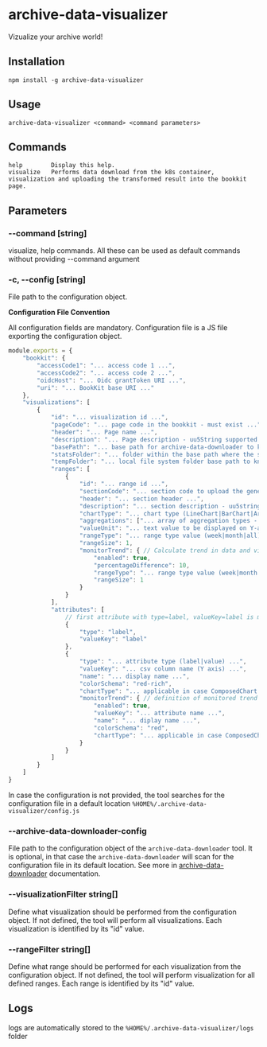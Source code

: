 # archive-data-visualizer
Vizualize your archive world!

## Installation
```
npm install -g archive-data-visualizer
```

## Usage
```
archive-data-visualizer <command> <command parameters>
```

## Commands
```
help        Display this help.
visualize   Performs data download from the k8s container, visualization and uploading the transformed result into the bookkit page.
```

## Parameters
### **--command** [string]
visualize, help commands. All these can be used as default commands without providing --command argument

### -c, --config [string]
File path to the configuration object.

**Configuration File Convention**

All configuration fields are mandatory. Configuration file is a JS file exporting the configuration object.
```js
module.exports = {
    "bookkit": {        
        "accessCode1": "... access code 1 ...",
        "accessCode2": "... access code 2 ...",
        "oidcHost": "... Oidc grantToken URI ...",
        "uri": "... BookKit base URI ..."
    },
    "visualizations": [
        {
            "id": "... visualization id ...",
            "pageCode": "... page code in the bookkit - must exist ...",
            "header": "... Page name ...",
            "description": "... Page description - uu5String supported ...",
            "basePath": "... base path for archive-data-downloader to know where to download data from ...",
            "statsFolder": "... folder within the base path where the statistics are stored ...",
            "tempFolder": "... local file system folder base path to know where the data should be extracted to the local system ...",
            "ranges": [
                {
                    "id": "... range id ...",
                    "sectionCode": "... section code to upload the generated uu5String visualization - must exist ...",
                    "header": "... section header ...",
                    "description": "... section description - uu5string supported ...",
                    "chartType": "... chart type (LineChart|BarChart|AreaChart|ComposedChart) - value is optional, LineChart is default...",
                    "aggregations": ["... array of aggregation types - (MIN|MAX|AVG|SUM|MEDIAN)..."],
                    "valueUnit": "... text value to be displayed on Y-axis ...",
                    "rangeType": "... range type value (week|month|all) ...",
                    "rangeSize": 1,
                    "monitorTrend": { // Calculate trend in data and visualize it in the chart. The tool will also caluclate the difference between the trends from the whole range interval and the interval defined in the monitoredTrend configuration  
                        "enabled": true,
                        "percentageDifference": 10,
                        "rangeType": "... range type value (week|month|all) ...",
                        "rangeSize": 1
                    }
                }
            ],
            "attributes": [
                // first attribute with type=label, valueKey=label is mandatory
                {
                    "type": "label",
                    "valueKey": "label"
                },
                {
                    "type": "... attribute type (label|value) ...",
                    "valueKey": "... csv column name (Y axis) ...",
                    "name": "... display name ...",
                    "colorSchema": "red-rich",
                    "chartType": "... applicable in case ComposedChart is used for the range as a chart type (area|line|bar) ...",
                    "monitorTrend": { // definition of monitored trend line
                        "enabled": true,
                        "valueKey": "... attribute name ...",
                        "name": "... diplay name ...",
                        "colorSchema": "red",
                        "chartType": "... applicable in case ComposedChart is used for the range as a chart type (area|line|bar) ...",
                    }
                }
            ]
        }
    ]
}
```

In case the configuration is not provided, the tool searches for the configuration file in a default location ```%HOME%/.archive-data-visualizer/config.js```

### --archive-data-downloader-config
File path to the configuration object of the ```archive-data-downloader``` tool. 
It is optional, in that case the ```archive-data-downloader``` will scan for the configuration file in its default location. 
See more in [archive-data-downloader](https://github.com/xaverric/archive-data-downloader) documentation.

### --visualizationFilter string[]
Define what visualization should be performed from the configuration object. If not defined, the tool will perform all visualizations. Each visualization is identified by its "id" value.

### --rangeFilter string[]
Define what range should be performed for each visualization from the configuration object. If not defined, the tool will perform visualization for all defined ranges. Each range is identified by its "id" value.

## Logs
logs are automatically stored to the ```%HOME%/.archive-data-visualizer/logs``` folder